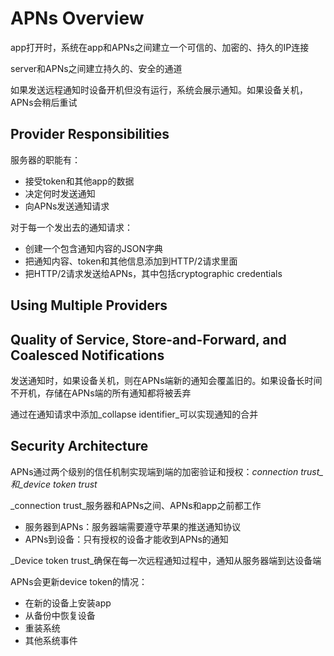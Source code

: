 # APNs Overview

app打开时，系统在app和APNs之间建立一个可信的、加密的、持久的IP连接

server和APNs之间建立持久的、安全的通道

如果发送远程通知时设备开机但没有运行，系统会展示通知。如果设备关机，APNs会稍后重试

## Provider Responsibilities

服务器的职能有：

* 接受token和其他app的数据
* 决定何时发送通知
* 向APNs发送通知请求

对于每一个发出去的通知请求：

* 创建一个包含通知内容的JSON字典
* 把通知内容、token和其他信息添加到HTTP/2请求里面
* 把HTTP/2请求发送给APNs，其中包括cryptographic credentials

## Using Multiple Providers

## Quality of Service, Store-and-Forward, and Coalesced Notifications

发送通知时，如果设备关机，则在APNs端新的通知会覆盖旧的。如果设备长时间不开机，存储在APNs端的所有通知都将被丢弃

通过在通知请求中添加_collapse identifier_可以实现通知的合并

## Security Architecture

APNs通过两个级别的信任机制实现端到端的加密验证和授权：_connection trust_和_device token trust_

_connection trust_服务器和APNs之间、APNs和app之前都工作

* 服务器到APNs：服务器端需要遵守苹果的推送通知协议
* APNs到设备：只有授权的设备才能收到APNs的通知

_Device token trust_确保在每一次远程通知过程中，通知从服务器端到达设备端

APNs会更新device token的情况：

* 在新的设备上安装app
* 从备份中恢复设备
* 重装系统
* 其他系统事件



